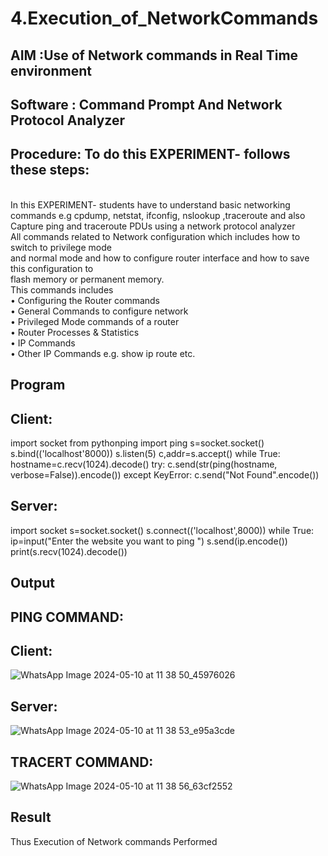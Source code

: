 # 4.Execution_of_NetworkCommands
## AIM :Use of Network commands in Real Time environment
## Software : Command Prompt And Network Protocol Analyzer
## Procedure: To do this EXPERIMENT- follows these steps:
<BR>
In this EXPERIMENT- students have to understand basic networking commands e.g cpdump, netstat, ifconfig, nslookup ,traceroute and also Capture ping and traceroute PDUs using a network protocol analyzer 
<BR>
All commands related to Network configuration which includes how to switch to privilege mode
<BR>
and normal mode and how to configure router interface and how to save this configuration to
<BR>
flash memory or permanent memory.
<BR>
This commands includes
<BR>
• Configuring the Router commands
<BR>
• General Commands to configure network
<BR>
• Privileged Mode commands of a router 
<BR>
• Router Processes & Statistics
<BR>
• IP Commands
<BR>
• Other IP Commands e.g. show ip route etc.
<BR>

## Program
## Client:

import socket 
from pythonping import ping 
s=socket.socket() 
s.bind(('localhost'8000)) 
s.listen(5) 
c,addr=s.accept() 
while True: 
    hostname=c.recv(1024).decode() 
    try: 
        c.send(str(ping(hostname, verbose=False)).encode()) 
    except KeyError: 
        c.send("Not Found".encode())

## Server:

import socket 
s=socket.socket() 
s.connect(('localhost',8000)) 
while True: 
    ip=input("Enter the website you want to ping ") 
    s.send(ip.encode()) 
    print(s.recv(1024).decode())


## Output
## PING COMMAND:
## Client:
![WhatsApp Image 2024-05-10 at 11 38 50_45976026](https://github.com/Purajiths/4.Execution_of_NetworkCommends/assets/145548193/26760a73-2486-4502-9dbc-460a13b060ef)

## Server:
![WhatsApp Image 2024-05-10 at 11 38 53_e95a3cde](https://github.com/Purajiths/4.Execution_of_NetworkCommends/assets/145548193/435b0e16-f226-4238-b286-ac38794f86d0)

## TRACERT COMMAND:
![WhatsApp Image 2024-05-10 at 11 38 56_63cf2552](https://github.com/Purajiths/4.Execution_of_NetworkCommends/assets/145548193/d034bfb4-6ecd-42f1-8928-1d11d726e4fc)



## Result
Thus Execution of Network commands Performed

